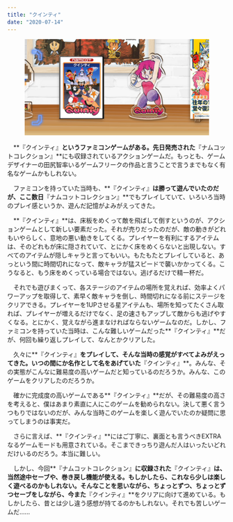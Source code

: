```yaml
---
title: "クインティ"
date: "2020-07-14"
---
```


<figure>

![](assets/n895620f9a396_eb5a9676747336f932a5b6167457d467.png)

</figure>

　**『クインティ』**というファミコンゲームがある。先日発売された**『ナムコットコレクション』**にも収録されているアクションゲームだ。もっとも、ゲームデザイナーの田尻智率いるゲームフリークの作品と言うことで言うまでもなく有名なゲームかもしれない。

　ファミコンを持っていた当時も、**『クインティ』**は勝って遊んでいたのだが、ここ数日**『ナムコットコレクション』**でもプレイしていて、いろいろ当時のプレイ感というか、遊んだ記憶がよみがえってきた。

　**『クインティ』**は、床板をめくって敵を飛ばして倒すというのが、アクションゲームとして新しい要素だった。それが売りだったのだが、敵の動きがどれもいやらしく、意地の悪い動きをしてくる。プレイヤーを有利にするアイテムは、そのどれもが床に隠されていて、とにかく床をめくらないと出現しない。すべてのアイテムが隠しキャラと言ってもいい。もたもたとプレイしていると、あっという間に時間切れになって、敵キャラが猛スピードで襲いかかってくる。こうなると、もう床をめくっている場合ではない。逃げるだけで精一杯だ。

　それでも遊びまくって、各ステージのアイテムの場所を覚えれば、効率よくパワーアップを取得して、素早く敵キャラを倒し、時間切れになる前にステージをクリアできる。プレイヤーを1UPさせる星アイテムも、場所を知ってたくさん取れば、プレイヤーが増えるだけでなく、足の速さもアップして敵からも逃げやすくなる。とにかく、覚えながら進まなければならないゲームなのだ。しかし、ファミコンを持っていた当時は、こんな難しいゲームだった**『クインティ』**だが、何回も繰り返しプレイして、なんとかクリアした。

　久々に**『クインティ』**をプレイして、そんな当時の感覚がすべてよみがえってきた。いつの間にか名作として名をあげていた**『クインティ』**。みんな、その実態がこんなに難易度の高いゲームだと知っているのだろうか。みんな、このゲームをクリアしたのだろうか。

　確かに完成度の高いゲームである**『クインティ』**だが、その難易度の高さを考えると、僕はあまり素直に人にこのゲームを勧められない。決して悪く言うつもりではないのだが、みんな当時このゲームを楽しく遊んでいたのか疑問に思ってしまうのは事実だ。

　さらに言えば、**『クインティ』**にはご丁寧に、裏面とも言うべきEXTRAなるゲームモードも用意されている。そこまできっちり遊んだ人はいったいどれだけいるのだろう。本当に難しい。

　しかし、今回**『ナムコットコレクション』**に収録された**『クインティ』**は、当然途中セーブや、巻き戻し機能が使える。もしかしたら、これなら少しは楽しく遊べるのかもしれない。そんなことを思いながら、ちょっとずつ、ちょっとずつセーブをしながら、今また**『クインティ』**をクリアに向けて進めている。もしかしたら、昔とは少し違う感想が持てるのかもしれない。それでも苦しいゲームだ……
